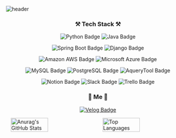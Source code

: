 ![header](https://capsule-render.vercel.app/api?type=slice&color=2ECC71&height=300&section=header&text=hyeon%20github&fontSize=60)

<h3 align="center">⚒️ Tech Stack ⚒️</h3>

<p align="center">
  <img src="https://img.shields.io/badge/python-%233776AB?style=for-the-badge&logo=python&logoColor=white" alt="Python Badge">
  <img src="https://img.shields.io/badge/java-%23FF6550?style=for-the-badge&logo=java&logoColor=white" alt="Java Badge">
</p>

<p align="center">
  <img src="https://img.shields.io/badge/springboot-%236DB33F?style=for-the-badge&logo=springboot&logoColor=white" alt="Spring Boot Badge">
  <img src="https://img.shields.io/badge/django-%23092E20?style=for-the-badge&logo=django&logoColor=white" alt="Django Badge">
</p>

<p align="center">
  <img src="https://img.shields.io/badge/amazonaws-%23232F3E?style=for-the-badge&logo=amazonaws&logoColor=white" alt="Amazon AWS Badge">
  <img src="https://img.shields.io/badge/microsoftazure-%230078D4?style=for-the-badge&logo=microsoftazure&logoColor=white" alt="Microsoft Azure Badge">
</p>

<p align="center">
  <img src="https://img.shields.io/badge/mysql-%234479A1?style=for-the-badge&logo=mysql&logoColor=white" alt="MySQL Badge">
  <img src="https://img.shields.io/badge/postgresql-%234169E1?style=for-the-badge&logo=postgresql&logoColor=white" alt="PostgreSQL Badge">
  <img src="https://img.shields.io/badge/AqueryTool-%23669DF6?style=for-the-badge&logo=AqueryTool&logoColor=white" alt="AqueryTool Badge">
</p>

<p align="center">
  <img src="https://img.shields.io/badge/notion-%23000000?style=for-the-badge&logo=notion&logoColor=white" alt="Notion Badge">
  <img src="https://img.shields.io/badge/slack-%234A154B?style=for-the-badge&logo=slack&logoColor=white" alt="Slack Badge">
  <img src="https://img.shields.io/badge/trello-%230052CC?style=for-the-badge&logo=trello&logoColor=white" alt="Trello Badge">
</p>



<h3 align="center">🍎 Me 🍎</h3>
<p align="center">
  <a href="https://velog.io/@wngus4278">
    <img src="https://img.shields.io/badge/velog-%2320C997?style=for-the-badge&logo=velog&logoColor=white" alt="Velog Badge">
  </a>
</p>



<div style="display: flex; justify-content: space-around;">
  <img src="https://github-readme-stats.vercel.app/api?username=anuraghazra&show_icons=true&bg_color=00000000" alt="Anurag's GitHub Stats" width="45%">
  <img src="https://github-readme-stats.vercel.app/api/top-langs/?username=anuraghazra&layout=compact&bg_color=00000000" alt="Top Languages" width="45%">
</div>

